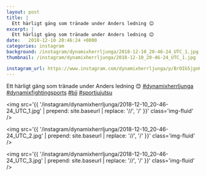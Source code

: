 ```yaml
---
layout: post
title: |
  Ett härligt gäng som tränade under Anders ledning 😊 
excerpt: |
  Ett härligt gäng som tränade under Anders ledning 😊    
date:   2018-12-10 20:46:24 +0000
categories: instagram
background: /instagram/dynamixherrljunga/2018-12-10_20-46-24_UTC_1.jpg
thumbnail: /instagram/dynamixherrljunga/2018-12-10_20-46-24_UTC_1.jpg

instagram_url: https://www.instagram.com/dynamixherrljunga/p/BrOIG5jgnKO
---
```

Ett härligt gäng som tränade under Anders ledning 😊 [#dynamixherrljunga](https://www.instagram.com/explore/tags/dynamixherrljunga/) [#dynamixfightingsports](https://www.instagram.com/explore/tags/dynamixfightingsports/) [#bjj](https://www.instagram.com/explore/tags/bjj/) [#sportjujutsu](https://www.instagram.com/explore/tags/sportjujutsu/)



<img src='{{ '/instagram/dynamixherrljunga/2018-12-10_20-46-24_UTC_1.jpg' | prepend: site.baseurl | replace: '//', '/' }}' class='img-fluid' />


<img src='{{ '/instagram/dynamixherrljunga/2018-12-10_20-46-24_UTC_2.jpg' | prepend: site.baseurl | replace: '//', '/' }}' class='img-fluid' />


<img src='{{ '/instagram/dynamixherrljunga/2018-12-10_20-46-24_UTC_3.jpg' | prepend: site.baseurl | replace: '//', '/' }}' class='img-fluid' />
